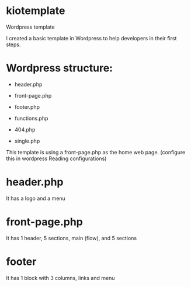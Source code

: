 # kiotemplate
Wordpress template

I created a basic template in Wordpress to help developers in their first steps. 

# Wordpress structure:

* header.php
* front-page.php
* footer.php

* functions.php

* 404.php
* single.php

This template is using a front-page.php as the home web page. (configure this in wordpress Reading configurations)


# header.php

It has a logo and a menu

# front-page.php

It has 1 header, 5 sections, main (flow), and 5 sections

# footer

It has 1 block with 3 columns, links and menu


